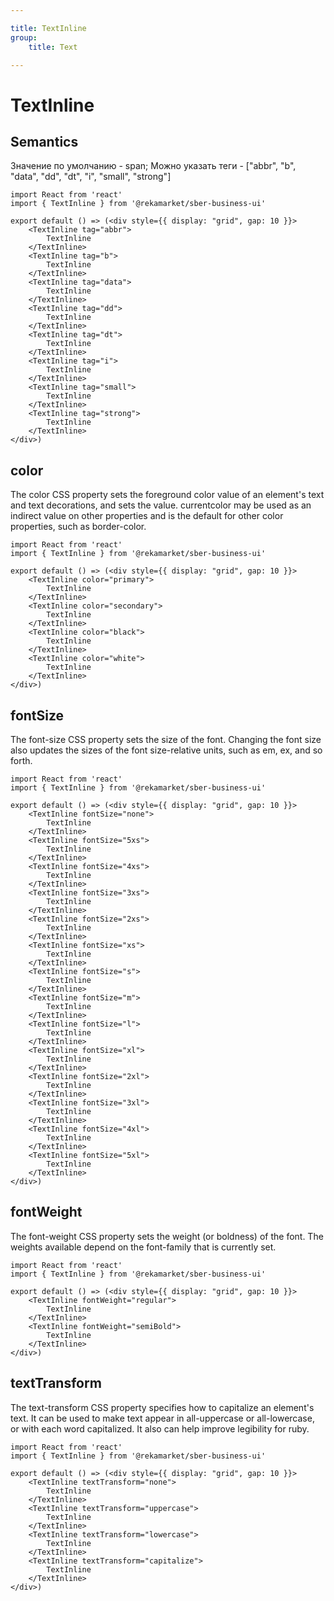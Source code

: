 ```yaml
---

title: TextInline
group:
	title: Text

---
```


# TextInline

## Semantics
Значение по умолчанию - span; Можно указать теги - ["abbr", "b", "data", "dd", "dt", "i", "small", "strong"]

```tsx
import React from 'react'
import { TextInline } from '@rekamarket/sber-business-ui'

export default () => (<div style={{ display: "grid", gap: 10 }}>
	<TextInline tag="abbr">
		TextInline
	</TextInline>
	<TextInline tag="b">
		TextInline
	</TextInline>
	<TextInline tag="data">
		TextInline
	</TextInline>
	<TextInline tag="dd">
		TextInline
	</TextInline>
	<TextInline tag="dt">
		TextInline
	</TextInline>
	<TextInline tag="i">
		TextInline
	</TextInline>
	<TextInline tag="small">
		TextInline
	</TextInline>
	<TextInline tag="strong">
		TextInline
	</TextInline>
</div>)
```

## color
The color CSS property sets the foreground color value of an element's text and text decorations, and sets the <currentcolor> value. currentcolor may be used as an indirect value on other properties and is the default for other color properties, such as border-color.

```tsx
import React from 'react'
import { TextInline } from '@rekamarket/sber-business-ui'

export default () => (<div style={{ display: "grid", gap: 10 }}>
	<TextInline color="primary">
		TextInline
	</TextInline>
	<TextInline color="secondary">
		TextInline
	</TextInline>
	<TextInline color="black">
		TextInline
	</TextInline>
	<TextInline color="white">
		TextInline
	</TextInline>
</div>)
```

## fontSize
The font-size CSS property sets the size of the font. Changing the font size also updates the sizes of the font size-relative <length> units, such as em, ex, and so forth.

```tsx
import React from 'react'
import { TextInline } from '@rekamarket/sber-business-ui'

export default () => (<div style={{ display: "grid", gap: 10 }}>
	<TextInline fontSize="none">
		TextInline
	</TextInline>
	<TextInline fontSize="5xs">
		TextInline
	</TextInline>
	<TextInline fontSize="4xs">
		TextInline
	</TextInline>
	<TextInline fontSize="3xs">
		TextInline
	</TextInline>
	<TextInline fontSize="2xs">
		TextInline
	</TextInline>
	<TextInline fontSize="xs">
		TextInline
	</TextInline>
	<TextInline fontSize="s">
		TextInline
	</TextInline>
	<TextInline fontSize="m">
		TextInline
	</TextInline>
	<TextInline fontSize="l">
		TextInline
	</TextInline>
	<TextInline fontSize="xl">
		TextInline
	</TextInline>
	<TextInline fontSize="2xl">
		TextInline
	</TextInline>
	<TextInline fontSize="3xl">
		TextInline
	</TextInline>
	<TextInline fontSize="4xl">
		TextInline
	</TextInline>
	<TextInline fontSize="5xl">
		TextInline
	</TextInline>
</div>)
```

## fontWeight
The font-weight CSS property sets the weight (or boldness) of the font. The weights available depend on the font-family that is currently set.

```tsx
import React from 'react'
import { TextInline } from '@rekamarket/sber-business-ui'

export default () => (<div style={{ display: "grid", gap: 10 }}>
	<TextInline fontWeight="regular">
		TextInline
	</TextInline>
	<TextInline fontWeight="semiBold">
		TextInline
	</TextInline>
</div>)
```

## textTransform
The text-transform CSS property specifies how to capitalize an element's text. It can be used to make text appear in all-uppercase or all-lowercase, or with each word capitalized. It also can help improve legibility for ruby.

```tsx
import React from 'react'
import { TextInline } from '@rekamarket/sber-business-ui'

export default () => (<div style={{ display: "grid", gap: 10 }}>
	<TextInline textTransform="none">
		TextInline
	</TextInline>
	<TextInline textTransform="uppercase">
		TextInline
	</TextInline>
	<TextInline textTransform="lowercase">
		TextInline
	</TextInline>
	<TextInline textTransform="capitalize">
		TextInline
	</TextInline>
</div>)
```
